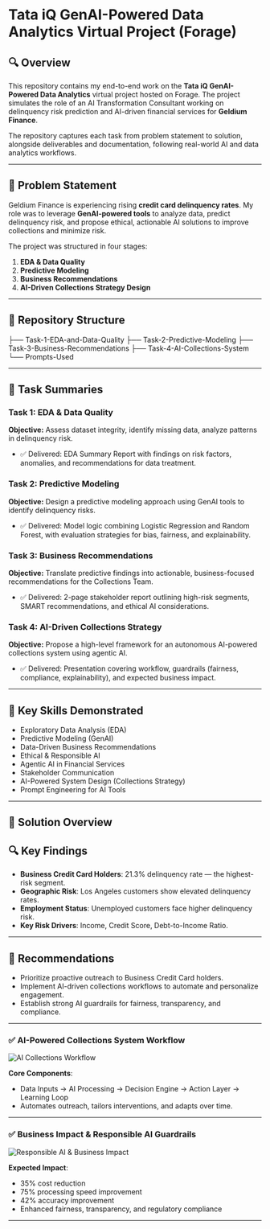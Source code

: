 # Tata iQ GenAI-Powered Data Analytics Virtual Project (Forage)

## 🔍 Overview
This repository contains my end-to-end work on the **Tata iQ GenAI-Powered Data Analytics** virtual project hosted on Forage. The project simulates the role of an AI Transformation Consultant working on delinquency risk prediction and AI-driven financial services for **Geldium Finance**.

The repository captures each task from problem statement to solution, alongside deliverables and documentation, following real-world AI and data analytics workflows.

---

## 📝 Problem Statement
Geldium Finance is experiencing rising **credit card delinquency rates**. My role was to leverage **GenAI-powered tools** to analyze data, predict delinquency risk, and propose ethical, actionable AI solutions to improve collections and minimize risk.

The project was structured in four stages:
1. **EDA & Data Quality**
2. **Predictive Modeling**
3. **Business Recommendations**
4. **AI-Driven Collections Strategy Design**

---

## 📂 Repository Structure
├── Task-1-EDA-and-Data-Quality
├── Task-2-Predictive-Modeling
├── Task-3-Business-Recommendations
├── Task-4-AI-Collections-System
└── Prompts-Used

---


## 📌 Task Summaries

### **Task 1: EDA & Data Quality**
**Objective:** Assess dataset integrity, identify missing data, analyze patterns in delinquency risk.
- ✅ Delivered: EDA Summary Report with findings on risk factors, anomalies, and recommendations for data treatment.

### **Task 2: Predictive Modeling**
**Objective:** Design a predictive modeling approach using GenAI tools to identify delinquency risks.
- ✅ Delivered: Model logic combining Logistic Regression and Random Forest, with evaluation strategies for bias, fairness, and explainability.

### **Task 3: Business Recommendations**
**Objective:** Translate predictive findings into actionable, business-focused recommendations for the Collections Team.
- ✅ Delivered: 2-page stakeholder report outlining high-risk segments, SMART recommendations, and ethical AI considerations.

### **Task 4: AI-Driven Collections Strategy**
**Objective:** Propose a high-level framework for an autonomous AI-powered collections system using agentic AI.
- ✅ Delivered: Presentation covering workflow, guardrails (fairness, compliance, explainability), and expected business impact.

---

## 🔑 Key Skills Demonstrated
- Exploratory Data Analysis (EDA)
- Predictive Modeling (GenAI)
- Data-Driven Business Recommendations
- Ethical & Responsible AI
- Agentic AI in Financial Services
- Stakeholder Communication
- AI-Powered System Design (Collections Strategy)
- Prompt Engineering for AI Tools 



---

## 🔄 Solution Overview  

## 🔍 Key Findings  
- **Business Credit Card Holders**: 21.3% delinquency rate — the highest-risk segment.  
- **Geographic Risk**: Los Angeles customers show elevated delinquency rates.  
- **Employment Status**: Unemployed customers face higher delinquency risk.  
- **Key Risk Drivers**: Income, Credit Score, Debt-to-Income Ratio.

---

## 🎯 Recommendations  
- Prioritize proactive outreach to Business Credit Card holders.  
- Implement AI-driven collections workflows to automate and personalize engagement.  
- Establish strong AI guardrails for fairness, transparency, and compliance.  

---

### ✅ AI-Powered Collections System Workflow  
![AI Collections Workflow](files/3da83232-02a5-451e-b771-ba45022a2770.png)

**Core Components**:
- Data Inputs → AI Processing → Decision Engine → Action Layer → Learning Loop  
- Automates outreach, tailors interventions, and adapts over time.

---

### ✅ Business Impact & Responsible AI Guardrails  
![Responsible AI & Business Impact](files/0c6c6352-f935-45ba-9ef0-6fc28fcf0496.png)

**Expected Impact**:
- 35% cost reduction  
- 75% processing speed improvement  
- 42% accuracy improvement  
- Enhanced fairness, transparency, and regulatory compliance  

---

